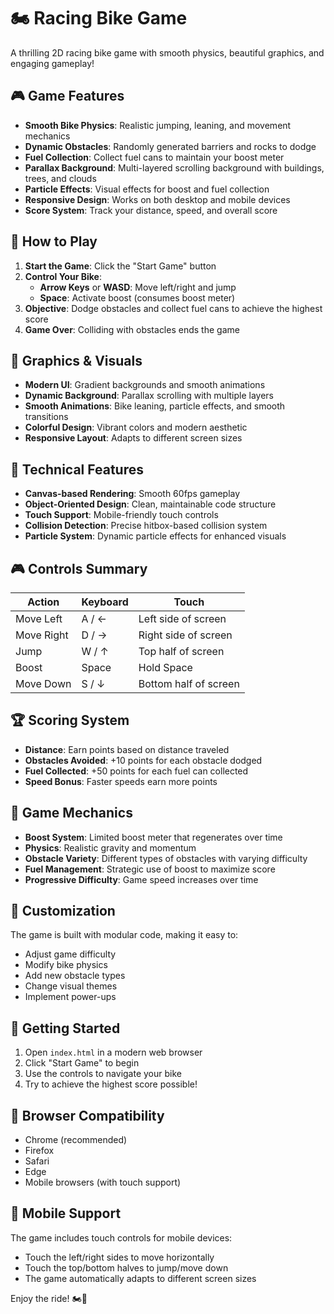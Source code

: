 # 🏍️ Racing Bike Game

A thrilling 2D racing bike game with smooth physics, beautiful graphics, and engaging gameplay!

## 🎮 Game Features

- **Smooth Bike Physics**: Realistic jumping, leaning, and movement mechanics
- **Dynamic Obstacles**: Randomly generated barriers and rocks to dodge
- **Fuel Collection**: Collect fuel cans to maintain your boost meter
- **Parallax Background**: Multi-layered scrolling background with buildings, trees, and clouds
- **Particle Effects**: Visual effects for boost and fuel collection
- **Responsive Design**: Works on both desktop and mobile devices
- **Score System**: Track your distance, speed, and overall score

## 🎯 How to Play

1. **Start the Game**: Click the "Start Game" button
2. **Control Your Bike**:
   - **Arrow Keys** or **WASD**: Move left/right and jump
   - **Space**: Activate boost (consumes boost meter)
3. **Objective**: Dodge obstacles and collect fuel cans to achieve the highest score
4. **Game Over**: Colliding with obstacles ends the game

## 🎨 Graphics & Visuals

- **Modern UI**: Gradient backgrounds and smooth animations
- **Dynamic Background**: Parallax scrolling with multiple layers
- **Smooth Animations**: Bike leaning, particle effects, and smooth transitions
- **Colorful Design**: Vibrant colors and modern aesthetic
- **Responsive Layout**: Adapts to different screen sizes

## 🚀 Technical Features

- **Canvas-based Rendering**: Smooth 60fps gameplay
- **Object-Oriented Design**: Clean, maintainable code structure
- **Touch Support**: Mobile-friendly touch controls
- **Collision Detection**: Precise hitbox-based collision system
- **Particle System**: Dynamic particle effects for enhanced visuals

## 🎮 Controls Summary

| Action | Keyboard | Touch |
|--------|----------|-------|
| Move Left | A / ← | Left side of screen |
| Move Right | D / → | Right side of screen |
| Jump | W / ↑ | Top half of screen |
| Boost | Space | Hold Space |
| Move Down | S / ↓ | Bottom half of screen |

## 🏆 Scoring System

- **Distance**: Earn points based on distance traveled
- **Obstacles Avoided**: +10 points for each obstacle dodged
- **Fuel Collected**: +50 points for each fuel can collected
- **Speed Bonus**: Faster speeds earn more points

## 🌟 Game Mechanics

- **Boost System**: Limited boost meter that regenerates over time
- **Physics**: Realistic gravity and momentum
- **Obstacle Variety**: Different types of obstacles with varying difficulty
- **Fuel Management**: Strategic use of boost to maximize score
- **Progressive Difficulty**: Game speed increases over time

## 🎨 Customization

The game is built with modular code, making it easy to:
- Adjust game difficulty
- Modify bike physics
- Add new obstacle types
- Change visual themes
- Implement power-ups

## 🚀 Getting Started

1. Open `index.html` in a modern web browser
2. Click "Start Game" to begin
3. Use the controls to navigate your bike
4. Try to achieve the highest score possible!

## 🔧 Browser Compatibility

- Chrome (recommended)
- Firefox
- Safari
- Edge
- Mobile browsers (with touch support)

## 📱 Mobile Support

The game includes touch controls for mobile devices:
- Touch the left/right sides to move horizontally
- Touch the top/bottom halves to jump/move down
- The game automatically adapts to different screen sizes

Enjoy the ride! 🏍️💨
